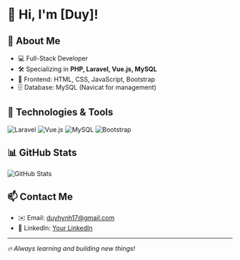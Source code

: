 # 👋 Hi, I'm [Duy]!

## 🚀 About Me
- 💻 Full-Stack Developer
- 🛠️ Specializing in **PHP, Laravel, Vue.js, MySQL**
- 🎨 Frontend: HTML, CSS, JavaScript, Bootstrap
- 🗄️ Database: MySQL (Navicat for management)

## 🔧 Technologies & Tools
![Laravel](https://img.shields.io/badge/Laravel-F55247?style=for-the-badge&logo=laravel&logoColor=white)
![Vue.js](https://img.shields.io/badge/Vue.js-35495E?style=for-the-badge&logo=vuedotjs&logoColor=4FC08D)
![MySQL](https://img.shields.io/badge/MySQL-005C84?style=for-the-badge&logo=mysql&logoColor=white)
![Bootstrap](https://img.shields.io/badge/Bootstrap-563D7C?style=for-the-badge&logo=bootstrap&logoColor=white)

## 📊 GitHub Stats
![GitHub Stats](https://github-readme-stats.vercel.app/api?username=your-username&show_icons=true&theme=dark)

## 📫 Contact Me
- ✉️ Email: duyhynh17@gmail.com
- 🔗 LinkedIn: [Your LinkedIn](https://linkedin.com/in/your-profile)

---
*🔥 Always learning and building new things!*

